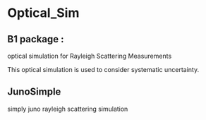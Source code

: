 # Optical_Sim

## B1 package :
optical simulation for Rayleigh Scattering Measurements

This optical simulation is used to consider systematic uncertainty.

## JunoSimple

simply juno rayleigh scattering simulation
